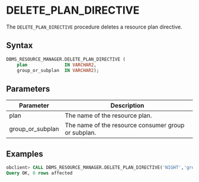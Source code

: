 # DELETE_PLAN_DIRECTIVE

The `DELETE_PLAN_DIRECTIVE` procedure deletes a resource plan directive.


## Syntax

```sql
DBMS_RESOURCE_MANAGER.DELETE_PLAN_DIRECTIVE (
    plan              IN VARCHAR2,
    group_or_subplan  IN VARCHAR2);
```

## Parameters

| Parameter | Description |
|------------------|------------|
| plan | The name of the resource plan.  |
| group_or_subplan | The name of the resource consumer group or subplan.  |


## Examples

```sql
obclient> CALL DBMS_RESOURCE_MANAGER.DELETE_PLAN_DIRECTIVE('NIGHT','group2');
Query OK, 0 rows affected
```
